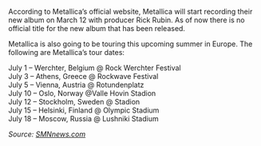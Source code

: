 According to Metallica’s official website, Metallica will start recording their new album on March 12 with producer Rick Rubin. As of now there is no official title for the new album that has been released.

Metallica is also going to be touring this upcoming summer in Europe. The following are Metallica’s tour dates:

July 1 – Werchter, Belgium @ Rock Werchter Festival  
July 3 – Athens, Greece @ Rockwave Festival  
July 5 – Vienna, Austria @ Rotundenplatz  
July 10 – Oslo, Norway @Valle Hovin Stadion  
July 12 – Stockholm, Sweden @ Stadion  
July 15 – Helsinki, Finland @ Olympic Stadium  
July 18 – Moscow, Russia @ Lushniki Stadium

*Source: [SMNnews.com](http://www.smnnews.com/2007/02/21/metallica-about-to-start-recording-plots-tour/)*